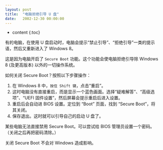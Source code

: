 ```yaml
---
layout: post
title:  "电脑拒绝引导 U 盘"
date:   2002-12-30 00:00:00
---
```

* content
{:toc}

有的电脑，在使用 U 盘启动时，电脑会提示“禁止引导”、“拒绝引导”一类的提示语，然后又重新进入了 Windows 8。

这是因为电脑开启了 `Secure Boot` 功能。这个功能会使电脑拒绝引导除 Windows 8 (及更高版本) 以外的一切操作系统。

如何关闭 Secure Boot？按照以下步骤操作：

1. 在 Windows 8 中，`按住 Shift 键`，点击“重启”。
2. 这时电脑没有直接重启，而是显示一个蓝色画面。选择“疑难解答”、“高级选项”、“UEFI 固件设置”，然后屏幕会提示重启后进入设置。
3. 重启后会自动进 BIOS 设置。定位到 “Boot” 页面，找到 “Secure Boot”，将其关闭。
4. 保存退出。这时就可以引导自己的启动 U 盘了。

某些电脑无法直接禁用 Secure Boot。可以尝试给 BIOS 管理员设置一个密码。（关闭之后再把密码清除。）

关闭 Secure Boot 不会对 Windows 造成影响。